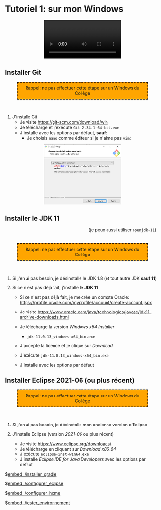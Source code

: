 # Tutoriel 1: sur mon Windows

<center>
<video width="50%" src="mon_windows.mp4" type="video/mp4" controls>
</center>


## Installer Git

<center>
<div style="background-color:orange;width:80%;border:2px dashed black;padding:10px">
Rappel: ne pas effectuer cette étape sur un Windows du Collège
</div>
</center>

<br>
<br>



1. J'installe Git
	* Je visite <a href="https://git-scm.com/download/win" target="_blank">https://git-scm.com/download/win</a>
	* Je télécharge et j'exécute `Git-2.34.1-64-bit.exe`
	* J'installe avec les options par défaut, **sauf**:
		* Je choisis `nano` comme éditeur si je n'aime pas `vim`:

<center>
<img width="50%" src="git_vim.png"/>
</center>


## Installer le JDK 11
<div style="float:right">(je peux aussi utiliser <code>openjdk-11</code>)&nbsp;&nbsp;&nbsp;</div>

<br>
<br>
<br>

<center>
<div style="background-color:orange;width:80%;border:2px dashed black;padding:10px">
Rappel: ne pas effectuer cette étape sur un Windows du Collège
</div>
</center>

<br>
<br>

1. Si j'en ai pas besoin, je désinstalle le JDK 1.8 (et tout autre JDK **sauf 11**)

1. Si ce n'est pas déjà fait, j'installe le **JDK 11**

	* Si ce n'est pas déjà fait, je me crée un compte Oracle: <a href="https://profile.oracle.com/myprofile/account/create-account.jspx" target="_blank">https://profile.oracle.com/myprofile/account/create-account.jspx</a>
	
	* Je visite <a href="https://www.oracle.com/java/technologies/javase/jdk11-archive-downloads.html" target="_blank">https://www.oracle.com/java/technologies/javase/jdk11-archive-downloads.html</a>
	* Je télécharge la version  *Windows x64 Installer*
	    * `jdk-11.0.13_windows-x64_bin.exe`
	* J'accepte la licence et je clique sur *Download*
	* J'exécute `jdk-11.0.13_windows-x64_bin.exe`
	* J'installe avec les options par défaut


## Installer Eclipse 2021-06 (ou plus récent)

<center>
<div style="background-color:orange;width:80%;border:2px dashed black;padding:10px">
Rappel: ne pas effectuer cette étape sur un Windows du Collège
</div>
</center>

<br>
<br>

1. Si j'en ai pas besoin, je désinstalle mon ancienne version d'Eclipse

1. J'installe Eclipse (version *2021-06* ou plus récent)
	* Je visite <a href="https://www.eclipse.org/downloads/">https://www.eclipse.org/downloads/</a>
	* Je télécharge en cliquant sur <i>Download x86_64</i>
	* J'exécute `eclipse-inst-win64.exe`
	* J'installe *Eclipse IDE for Java Developers* avec les options par défaut


$[embed ./installer_gradle]()

$[embed ./configurer_eclipse]()

$[embed ./configurer_home]()

$[embed ./tester_environnement]()

